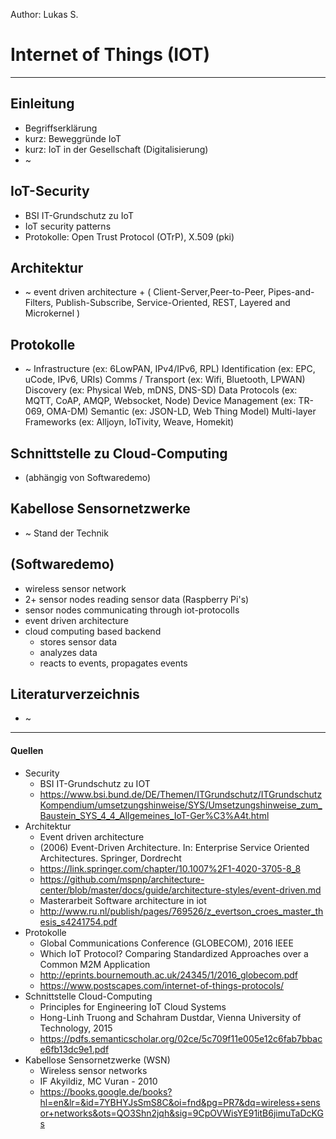 Author: Lukas S.
# Internet of Things (IOT)
---
## Einleitung
- Begriffserklärung
- kurz: Beweggründe IoT
- kurz: IoT in der Gesellschaft (Digitalisierung)
- ~

## IoT-Security
- BSI IT-Grundschutz zu IoT
- IoT security patterns
- Protokolle: Open Trust Protocol (OTrP), X.509 (pki)

## Architektur
- ~ event driven architecture + ( Client-Server,Peer-to-Peer, Pipes-and-Filters,
Publish-Subscribe, Service-Oriented, REST, Layered and Microkernel )

## Protokolle
- ~ Infrastructure (ex: 6LowPAN, IPv4/IPv6, RPL)
Identification (ex: EPC, uCode, IPv6, URIs)
Comms / Transport (ex: Wifi, Bluetooth, LPWAN)
Discovery (ex: Physical Web, mDNS, DNS-SD)
Data Protocols (ex: MQTT, CoAP, AMQP, Websocket, Node)
Device Management (ex: TR-069, OMA-DM)
Semantic (ex: JSON-LD, Web Thing Model)
Multi-layer Frameworks (ex: Alljoyn, IoTivity, Weave, Homekit)

## Schnittstelle zu Cloud-Computing
- (abhängig von Softwaredemo)

## Kabellose Sensornetzwerke
- ~ Stand der Technik

## (Softwaredemo)
- wireless sensor network
- 2+ sensor nodes reading sensor data (Raspberry Pi's)
- sensor nodes communicating through iot-protocolls
- event driven architecture
- cloud computing based backend
    - stores sensor data
    - analyzes data
    - reacts to events, propagates events

## Literaturverzeichnis
- ~
---
#### Quellen
- Security
	- BSI IT-Grundschutz zu IOT
	- https://www.bsi.bund.de/DE/Themen/ITGrundschutz/ITGrundschutzKompendium/umsetzungshinweise/SYS/Umsetzungshinweise_zum_Baustein_SYS_4_4_Allgemeines_IoT-Ger%C3%A4t.html
- Architektur
	- Event driven architecture
	- (2006) Event-Driven Architecture. In: Enterprise Service Oriented Architectures. Springer, Dordrecht
	- https://link.springer.com/chapter/10.1007%2F1-4020-3705-8_8
	- https://github.com/mspnp/architecture-center/blob/master/docs/guide/architecture-styles/event-driven.md
	- Masterarbeit Software architecture in iot
	- http://www.ru.nl/publish/pages/769526/z_evertson_croes_master_thesis_s4241754.pdf
- Protokolle
	- Global Communications Conference (GLOBECOM), 2016 IEEE
	- Which IoT Protocol? Comparing Standardized Approaches over a Common M2M Application
	- http://eprints.bournemouth.ac.uk/24345/1/2016_globecom.pdf
	- https://www.postscapes.com/internet-of-things-protocols/
- Schnittstelle Cloud-Computing
	- Principles for Engineering IoT Cloud Systems 
	- Hong-Linh Truong and Schahram Dustdar, Vienna University of Technology, 2015
	- https://pdfs.semanticscholar.org/02ce/5c709f11e005e12c6fab7bbace6fb13dc9e1.pdf
- Kabellose Sensornetzwerke (WSN)
	- Wireless sensor networks
	- IF Akyildiz, MC Vuran - 2010
	- https://books.google.de/books?hl=en&lr=&id=7YBHYJsSmS8C&oi=fnd&pg=PR7&dq=wireless+sensor+networks&ots=QO3Shn2jqh&sig=9CpOVWisYE91itB6jimuTaDcKGs
